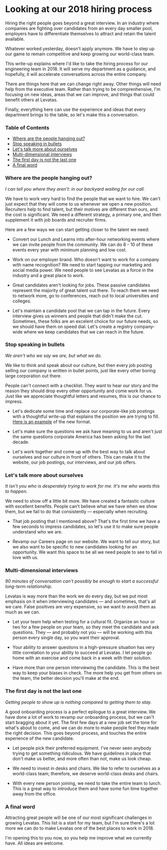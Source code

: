 # Looking at our 2018 hiring process

Hiring the right people goes beyond a great interview. In an industry where companies are fighting over candidates from an every day smaller pool, employers have to differentiate themselves to attract and retain the talent available. 

Whatever worked yesterday, doesn't apply anymore. We have to step up our game to remain competitive and keep growing our world-class team.

This write-up explains where I'd like to take the hiring process for our engineering team in 2018. It will serve my department as a guidance, and hopefully, it will accelerate conversations across the entire company.

There are things here that we can change right away. Other things will need help from the executive team. Rather than trying to be comprenhensive, I'm focusing on new ideas, areas that we can improve, and things that could benefit others at Levatas.

Finally, everything here can use the experience and ideas that every department brings to the table, so let's make this a conversation.

### Table of Contents

* [Where are the people hanging out?](#where-are-the-people-hanging-out)
* [Stop speaking in bullets](#stop-speaking-in-bullets)
* [Let's talk more about ourselves](#lets-talk-more-about-ourselves)
* [Multi-dimensional interviews](#multi-dimensional-interviews)
* [The first day is not the last one](#the-first-day-is-not-the-last-one)
* [A final word](#a-final-word)

### Where are the people hanging out?

_I can tell you where they aren't: in our backyard waiting for our call._ 

We have to work very hard to find the people that we want to hire. We can't just expect that they will come to us whenever we open a new position. Recruiters help to find talent, but their motives are different than ours, and the cost is significant. We need a different strategy, a primary one, and then supplement it with job boards and recruiter firms.

Here are a few ways we can start getting closer to the talent we need:

* Convert our Lunch and Learns into after-hour networking events where we can invite people from the community. We can do 8 - 10 of these events every year with minimum planning and low cost.

* Work on our employer brand. Who doesn't want to work for a company with name recognition? We need to start tapping our marketing and social media power. We need people to see Levatas as a force in the industry and a great place to work.

* Great candidates aren't looking for jobs. These passive candidates represent the majority of great talent out there. To reach them we need to network more, go to conferences, reach out to local universities and colleges. 

* Let's maintain a candidate pool that we can tap in the future. Every interview gives us winners and people that didn't make the cut. Sometimes, these folks are an excelent choice for our future needs, so we should have them on speed dial. Let's create a registry company-wide where we keep candidates that we can reach in the future.
 
### Stop speaking in bullets

_We aren't who we say we are, but what we do._

We like to think and speak about our culture, but then every job posting selling our company is written in bullet points, just like every other boring large corporation out there.

People can't connect with a checklist. They want to hear our story and the reason they should drop every other opportunity and come work for us. Just like we appreciate thoughtful letters and resumes, this is our chance to impress.

* Let's dedicate some time and replace our corporate-like job postings with a thoughtful write-up that explains the position we are trying to fill. [Here is an example](https://github.com/levatas-agency/engineering/blob/master/hiring/job-posting.md) of the new format.

* Let's make sure the questions we ask have meaning to us and aren't just the same questions corporate America has been asking for the last decade. 

* Let's work together and come up with the best way to talk about ourselves and our culture in front of others. This can make it to the website, our job postings, our interviews, and our job offers.

### Let's talk more about ourselves

_It isn't you who is desperately trying to work for me. It's me who wants this to happen._

We need to show off a little bit more. We have created a fantastic culture with excellent benefits. People can't believe what we have when we show them, but we fail to do that consistently — especially when recruiting.

* That job posting that I mentioned above? That's the first time we have a few seconds to impress candidates, so let's use it to make sure people understand who we are.

* Revamp our Careers page on our website. We want to tell our story, but we also want to be specific to new candidates looking for an opportunity. We want this space to be all we need people to see to fall in love with us.

### Multi-dimensional interviews

_90 minutes of conversation can't possibly be enough to start a successful long-term relationship._

Levatas is way more than the work we do every day, but we put most emphasis on it when interviewing candidates — and sometimes, that's all we care. False positives are very expensive, so we want to avoid them as much as we can.

* Let your team help when testing for a cultural fit. Organize an hour or two for a few people on your team, so they meet the candidate and ask questions. They — and probably not you — will be working with this person every single day, so you want their approval.

* Your ability to answer questions in a high-pressure situation has very little correlation to your ability to succeed at Levatas. I let people go home with an exercise and come back in a week with their solution. 

* Have more than one person interviewing the candidate. This is the best way to keep your biases in check. The more help you get from others on the team, the better decision you'll make at the end.

### The first day is not the last one

_Getting people to show up is nothing compared to getting them to stay._

A good onboarding process is a perfect epilogue to a great interview. We have done a lot of work to revamp our onboarding process, but we can't start bragging about it yet. The first few days at a new job set the tone for what's about to come, and we can do more to make people feel they made the right decision. This goes beyond process, and touches the entire experience of the new candidate.

* Let people pick their preferred equipment. I've never seen anybody trying to get something ridiculous. We have guidelines in place that don't make us better, and more often than not, make us look cheap.

* We need to invest in desks and chairs. We like to refer to ourselves as a world-class team; therefore, we deserve world-class desks and chairs. 

* With every new person joining, we need to take the entire team to lunch. This is a great way to introduce them and have some fun time together away from the office.

### A final word

Attracting great people will be one of our most significant challenges in growing Levatas. This list is a start for my team, but I'm sure there's a lot more we can do to make Levatas one of the best places to work in 2018. 

I'm opening this to you now, so you help me improve what we currently have. All ideas are welcome.
